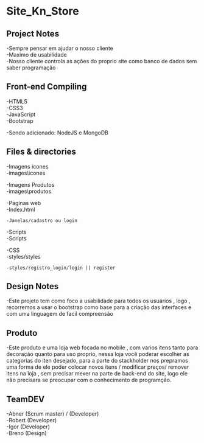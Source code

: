 # Site_Kn_Store

## Project Notes
-Sempre pensar em ajudar o nosso cliente <br>
-Maximo de usabilidade <br>
-Nosso cliente controla as ações do proprio site como banco de dados sem saber programação <br>

## Front-end Compiling
-HTML5<br>
-CSS3<br>
-JavaScript<br>
-Bootstrap

-Sendo adicionado: NodeJS e MongoDB

## Files & directories
-Imagens icones <br>
    -images\icones

-Imagens Produtos <br>
    -images\produtos

-Paginas web <br>
    -Index.html
    
    -Janelas/cadastro ou login

-Scripts <br>
    -Scripts

-CSS <br>
    -styles/styles

    -styles/registro_login/login || register


## Design Notes
-Este projeto tem como foco a usabilidade para todos os usuários , logo , recorremos a usar o bootstrap como base para a criação das interfaces e com uma linguagem de facil compreensão

## Produto
-Este produto e uma loja web focada no mobile , com varios itens tanto para decoração quanto para uso proprio, nessa loja você poderar escolher as categorias do iten desejado, para a parte do stackholder nos prepramos uma forma de ele poder colocar novos itens / modificar preços/ remover itens na loja , sem precisar mexer na parte de back-end do site, logo ele não precisara se preocupar com o conhecimento de programção.


## TeamDEV
-Abner (Scrum master)  / (Developer) <br>
-Robert (Developer) <br>
-Igor   (Developer) <br>
-Breno  (Design)
